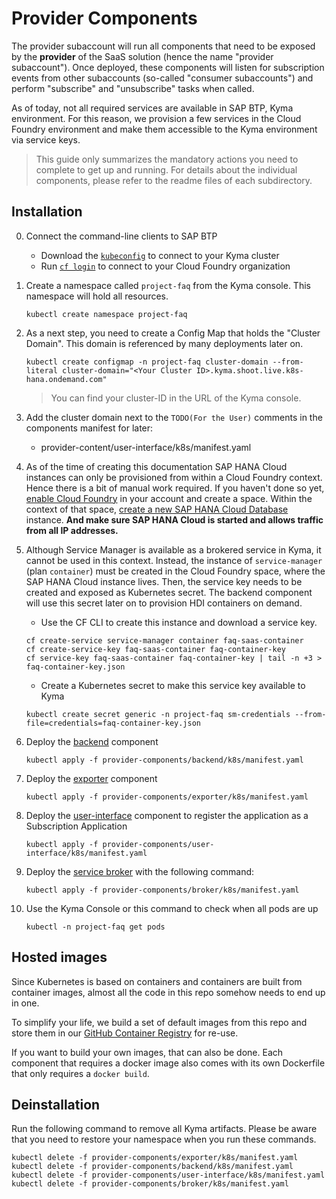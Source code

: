 # Provider Components

The provider subaccount will run all components that need to be exposed by the **provider** of the SaaS solution (hence the name "provider subaccount"). Once deployed, these components will listen for subscription events from other subaccounts (so-called "consumer subaccounts") and perform "subscribe" and "unsubscribe" tasks when called.

As of today, not all required services are available in SAP BTP, Kyma environment. For this reason, we provision a few services in the Cloud Foundry environment and make them accessible to the Kyma environment via service keys.

> This guide only summarizes the mandatory actions you need to complete to get up and running. For details about the individual components, please refer to the readme files of each subdirectory.

## Installation

0. Connect the command-line clients to SAP BTP
    - Download the [`kubeconfig`](https://developers.sap.com/tutorials/cp-kyma-download-cli.html#2d284324-bdd2-4f4b-b786-bab367947689) to connect to your Kyma cluster
    - Run [`cf login`](https://developers.sap.com/tutorials/cp-cf-download-cli.html#1ca87eac-c53f-4ced-a059-c304b1b34cd4) to connect to your Cloud Foundry organization


1. Create a namespace called `project-faq` from the Kyma console. This namespace will hold all resources. 

    ```
    kubectl create namespace project-faq
    ```

2. As a next step, you need to create a Config Map that holds the "Cluster Domain". This domain is referenced by many deployments later on.

    ```
    kubectl create configmap -n project-faq cluster-domain --from-literal cluster-domain="<Your Cluster ID>.kyma.shoot.live.k8s-hana.ondemand.com"
    ```
    > You can find your cluster-ID in the URL of the Kyma console.

2. Add the cluster domain next to the `TODO(For the User)` comments in the components manifest for later:
    - provider-content/user-interface/k8s/manifest.yaml

3. As of the time of creating this documentation SAP HANA Cloud instances can only be provisioned from within a Cloud Foundry context. Hence there is a bit of manual work required. If you haven't done so yet,  [enable Cloud Foundry](https://developers.sap.com/tutorials/hcp-create-trial-account.html) in your account and create a space. Within the context of that space, [create a new SAP HANA Cloud Database](https://developers.sap.com/tutorials/hana-cloud-deploying.html) instance. **And make sure SAP HANA Cloud is started and allows traffic from all IP addresses.**
4. Although Service Manager is available as a brokered service in Kyma, it cannot be used in this context. Instead, the instance of `service-manager` (plan `container`) must be created in the Cloud Foundry space, where the SAP HANA Cloud instance lives. Then, the service key needs to be created and exposed as Kubernetes secret. The backend component will use this secret later on to provision HDI containers on demand.
    - Use the CF CLI to create this instance and download a service key.
    ```
    cf create-service service-manager container faq-saas-container
    cf create-service-key faq-saas-container faq-container-key
    cf service-key faq-saas-container faq-container-key | tail -n +3 > faq-container-key.json
    ```
    - Create a Kubernetes secret to make this service key available to Kyma
    ```
    kubectl create secret generic -n project-faq sm-credentials --from-file=credentials=faq-container-key.json
    ```
3. Deploy the [backend](backend) component
    ```shell
    kubectl apply -f provider-components/backend/k8s/manifest.yaml 
    ```
3. Deploy the [exporter](exporter) component
    ```shell
    kubectl apply -f provider-components/exporter/k8s/manifest.yaml 
    ```
3. Deploy the [user-interface](user-interface) component to register the application as a Subscription Application
    ```shell
    kubectl apply -f provider-components/user-interface/k8s/manifest.yaml 
    ```
3. Deploy the [service broker](broker) with the following command:
    ```shell
    kubectl apply -f provider-components/broker/k8s/manifest.yaml 
    ```
4. Use the Kyma Console or this command to check when all pods are up
    ```shell
    kubectl -n project-faq get pods
    ```

## Hosted images

Since Kubernetes is based on containers and containers are built from container images, almost all the code in this repo somehow needs to end up in one. 

To simplify your life, we build a set of default images from this repo and store them in our [GitHub Container Registry](https://) for re-use.

If you want to build your own images, that can also be done. Each component that requires a docker image also comes with its own Dockerfile that only requires a `docker build`.

## Deinstallation

Run the following command to remove all Kyma artifacts. Please be aware that you need to restore your namespace when you run these commands.

```
kubectl delete -f provider-components/exporter/k8s/manifest.yaml 
kubectl delete -f provider-components/backend/k8s/manifest.yaml 
kubectl delete -f provider-components/user-interface/k8s/manifest.yaml 
kubectl delete -f provider-components/broker/k8s/manifest.yaml 
```

